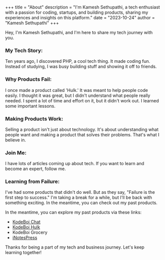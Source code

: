 +++ 
title = "About"
description = "I'm Kamesh Sethupathi, a tech enthusiast with a passion for coding, startups, and building products, sharing my experiences and insights on this platform."
date = "2023-10-24"
author = "Kamesh Sethupathi"
+++

Hey, I'm Kamesh Sethupathi, and I'm here to share my tech journey with you.

### My Tech Story:
Ten years ago, I discovered PHP, a cool tech thing. It made coding fun. Instead of studying, I was busy building stuff and showing it off to friends.

### Why Products Fail:
I once made a product called 'Hulk.' It was meant to help people code easily. I thought it was great, but I didn't understand what people really needed. I spent a lot of time and effort on it, but it didn't work out. I learned some important lessons.

### Making Products Work:
Selling a product isn't just about technology. It's about understanding what people want and making a product that solves their problems. That's what I believe in.

### Join Me:
I have lots of articles coming up about tech. If you want to learn and become an expert, follow me.

### Learning from Failure:
I've had some products that didn't do well. But as they say, "Failure is the first step to success." I'm taking a break for a while, but I'll be back with something exciting. In the meantime, you can check out my past products.

In the meantime, you can explore my past products via these links:

- [KodeBoi Chat](https://www.youtube.com/watch?v=O8jUw3PYexo)
- [KodeBoi Hulk](https://www.youtube.com/watch?v=_EiZdJUPj6Y)
- KodeBoi Grocery
- [iNotesPress](https://github.com/git-kamesh/iNotesPress)

Thanks for being a part of my tech and business journey. Let's keep learning together!